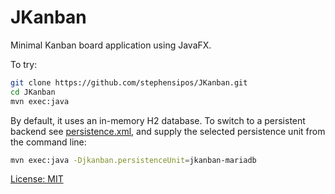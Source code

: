 # JKanban

Minimal Kanban board application using JavaFX.

To try:

```bash
git clone https://github.com/stephensipos/JKanban.git
cd JKanban
mvn exec:java
```
By default, it uses an in-memory H2 database. To switch to a persistent backend
 see [persistence.xml](src/main/resources/META-INF/persistence.xml), and supply the selected persistence unit from the command line:

```bash
mvn exec:java -Djkanban.persistenceUnit=jkanban-mariadb
```

[License: MIT](LICENSE.txt)

